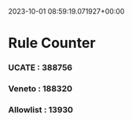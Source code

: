 2023-10-01 08:59:19.071927+00:00
# Rule Counter 
 ### UCATE : 388756

 ### Veneto : 188320

 ### Allowlist : 13930